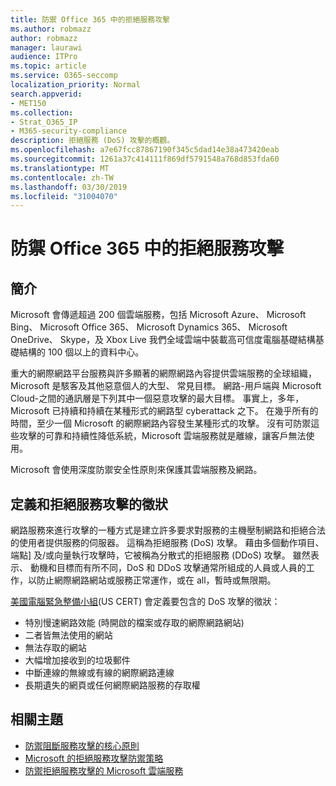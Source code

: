 ```yaml
---
title: 防禦 Office 365 中的拒絕服務攻擊
ms.author: robmazz
author: robmazz
manager: laurawi
audience: ITPro
ms.topic: article
ms.service: O365-seccomp
localization_priority: Normal
search.appverid:
- MET150
ms.collection:
- Strat_O365_IP
- M365-security-compliance
description: 拒絕服務 (DoS) 攻擊的概觀。
ms.openlocfilehash: a7e67fcc87867190f345c5dad14e38a473420eab
ms.sourcegitcommit: 1261a37c414111f869df5791548a768d853fda60
ms.translationtype: MT
ms.contentlocale: zh-TW
ms.lasthandoff: 03/30/2019
ms.locfileid: "31004070"
---
```

# <a name="defending-against-denial-of-service-attacks-in-office-365"></a>防禦 Office 365 中的拒絕服務攻擊

## <a name="introduction"></a>簡介
Microsoft 會傳遞超過 200 個雲端服務，包括 Microsoft Azure、 Microsoft Bing、 Microsoft Office 365、 Microsoft Dynamics 365、 Microsoft OneDrive、 Skype，及 Xbox Live 我們全域雲端中裝載高可信度電腦基礎結構基礎結構的 100 個以上的資料中心。

重大的網際網路平台服務與許多顯著的網際網路內容提供雲端服務的全球組織，Microsoft 是駭客及其他惡意個人的大型、 常見目標。 網路-用戶端與 Microsoft Cloud-之間的通訊層是下列其中一個惡意攻擊的最大目標。 事實上，多年，Microsoft 已持續和持續在某種形式的網路型 cyberattack 之下。 在幾乎所有的時間，至少一個 Microsoft 的網際網路內容發生某種形式的攻擊。 沒有可防禦這些攻擊的可靠和持續性降低系統，Microsoft 雲端服務就是離線，讓客戶無法使用。

Microsoft 會使用深度防禦安全性原則來保護其雲端服務及網路。 

## <a name="definition-and-symptoms-of-denial-of-service-attacks"></a>定義和拒絕服務攻擊的徵狀
網路服務來進行攻擊的一種方式是建立許多要求對服務的主機壓制網路和拒絕合法的使用者提供服務的伺服器。 這稱為拒絕服務 (DoS) 攻擊。 藉由多個動作項目、 端點] 及/或向量執行攻擊時，它被稱為分散式的拒絕服務 (DDoS) 攻擊。 雖然表示、 動機和目標而有所不同，DoS 和 DDoS 攻擊通常所組成的人員或人員的工作，以防止網際網路網站或服務正常運作，或在 all，暫時或無限期。

[美國電腦緊急整備小組](https://www.us-cert.gov/)(US CERT) 會定義要包含的 DoS 攻擊的徵狀：
- 特別慢速網路效能 (時開啟的檔案或存取的網際網路網站)
- 二者皆無法使用的網站
- 無法存取的網站
- 大幅增加接收到的垃圾郵件
- 中斷連線的無線或有線的網際網路連線
- 長期遺失的網頁或任何網際網路服務的存取權

## <a name="related-topics"></a>相關主題
- [防禦阻斷服務攻擊的核心原則](office-365-core-principles-of-defense-against-dos-attacks.md)
- [Microsoft 的拒絕服務攻擊防禦策略](office-365-microsoft-dos-defense-strategy.md)
- [防禦拒絕服務攻擊的 Microsoft 雲端服務](office-365-defending-cloud-services-against-dos-attacks.md)
